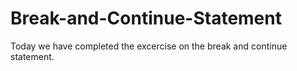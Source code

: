 # Break-and-Continue-Statement
Today we have completed the excercise on the break and continue statement. 
